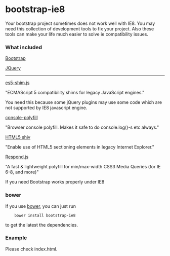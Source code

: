 # bootstrap-ie8
Your bootstrap project sometimes does not work well with IE8. You may need this collection of development tools to fix your project. Also these tools can make your life much easier to solve ie compatibility issues.

### What included

[Bootstrap](https://github.com/twbs/bootstrap)

[JQuery](https://github.com/jquery/jquery)

---

[es5-shim.js](https://github.com/es-shims/es5-shim)

"ECMAScript 5 compatibility shims for legacy JavaScript engines."

You need this because some jQuery plugins may use some code which are not supported by IE8 javascript engine.

[console-polyfill](https://github.com/paulmillr/console-polyfill)

"Browser console polyfill. Makes it safe to do console.log()-s etc always."

[HTML5 shiv](https://github.com/afarkas/html5shiv)

"Enable use of HTML5 sectioning elements in legacy Internet Explorer."

[Respond.js](https://github.com/scottjehl/Respond)

"A fast & lightweight polyfill for min/max-width CSS3 Media Queries (for IE 6-8, and more)"

If you need Bootstrap works properly under IE8



### bower
If you use [bower](http://bower.io/), you can just run

        bower install bootstrap-ie8

to get the latest the dependencies.

### Example
Please check index.html.
